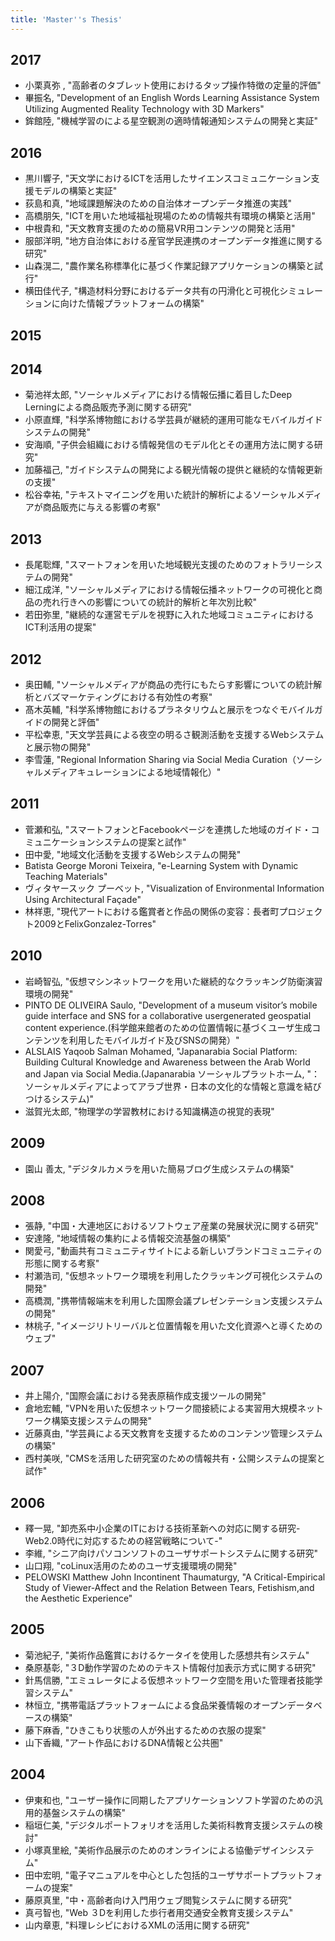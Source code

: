 ```yaml
---
title: 'Master''s Thesis'
---
```


## 2017
- 小栗真弥 , "高齢者のタブレット使用におけるタップ操作特徴の定量的評価"
- 畢振名, "Development of an English Words Learning Assistance System Utilizing Augmented Reality Technology with 3D Markers"
- 鉾館陸, "機械学習のによる星空観測の適時情報通知システムの開発と実証"


## 2016
- 黒川響子, "天文学におけるICTを活用したサイエンスコミュニケーション支援モデルの構築と実証"
- 荻島和真, "地域課題解決のための自治体オープンデータ推進の実践"
- 高橋朋矢, "ICTを用いた地域福祉現場のための情報共有環境の構築と活用"
- 中根貴和, "天文教育支援のための簡易VR用コンテンツの開発と活用"
- 服部洋明, "地方自治体における産官学民連携のオープンデータ推進に関する研究"
- 山森滉二, "農作業名称標準化に基づく作業記録アプリケーションの構築と試行"
- 横田佳代子, "構造材料分野におけるデータ共有の円滑化と可視化シミュレーションに向けた情報プラットフォームの構築"


## 2015

## 2014
- 菊池祥太郎, "ソーシャルメディアにおける情報伝播に着目したDeep Lerningによる商品販売予測に関する研究"
- 小原直輝, "科学系博物館における学芸員が継続的運用可能なモバイルガイドシステムの開発"
- 安海順, "子供会組織における情報発信のモデル化とその運用方法に関する研究"
- 加藤福己, "ガイドシステムの開発による観光情報の提供と継続的な情報更新の支援"
- 松谷幸祐, "テキストマイニングを用いた統計的解析によるソーシャルメディアが商品販売に与える影響の考察"

## 2013
- 長尾聡輝, "スマートフォンを用いた地域観光支援のためのフォトラリーシステムの開発"
- 細江成洋, "ソーシャルメディアにおける情報伝播ネットワークの可視化と商品の売れ行きへの影響についての統計的解析と年次別比較"
- 若田弥里, "継続的な運営モデルを視野に入れた地域コミュニティにおけるICT利活用の提案"

## 2012
- 奥田輔, "ソーシャルメディアが商品の売行にもたらす影響についての統計解析とバズマーケティングにおける有効性の考察"
- 髙木英輔, "科学系博物館におけるプラネタリウムと展示をつなぐモバイルガイドの開発と評価"
- 平松幸恵, "天文学芸員による夜空の明るさ観測活動を支援するWebシステムと展示物の開発"
- 李雪蓮, "Regional Information Sharing via Social Media Curation（ソーシャルメディアキュレーションによる地域情報化）"

## 2011
- 菅瀬和弘, "スマートフォンとFacebookページを連携した地域のガイド・コミュニケーションシステムの提案と試作"
- 田中愛, "地域文化活動を支援するWebシステムの開発"
- Batista George Moroni Teixeira, "e-Learning System with Dynamic Teaching Materials"
- ヴィタヤースック プーベット, "Visualization of Environmental Information Using Architectural Façade"
- 林祥恵, "現代アートにおける鑑賞者と作品の関係の変容：長者町プロジェクト2009とFelixGonzalez-Torres"

## 2010
- 岩崎智弘, "仮想マシンネットワークを用いた継続的なクラッキング防衛演習環境の開発"
- PINTO DE OLIVEIRA Saulo, "Development of a museum visitor’s mobile guide interface and SNS for a collaborative usergenerated geospatial content experience.(科学館来館者のための位置情報に基づくユーザ生成コンテンツを利用したモバイルガイド及びSNSの開発）"
- ALSLAIS Yaqoob Salman Mohamed, "Japanarabia Social Platform: Building Cultural Knowledge and Awareness between the Arab World and Japan via Social Media.(Japanarabia ソーシャルプラットホーム, "：ソーシャルメディアによってアラブ世界・日本の文化的な情報と意識を結びつけるシステム)"
- 滋賀光太郎, "物理学の学習教材における知識構造の視覚的表現"

## 2009
- 園山 善太, "デジタルカメラを用いた簡易ブログ生成システムの構築"

## 2008
- 張静, "中国・大連地区におけるソフトウェア産業の発展状況に関する研究"
- 安達隆, "地域情報の集約による情報交流基盤の構築"
- 関愛弓, "動画共有コミュニティサイトによる新しいブランドコミュニティの形態に関する考察"
- 村瀬浩司, "仮想ネットワーク環境を利用したクラッキング可視化システムの開発"
- 高橋潤, "携帯情報端末を利用した国際会議プレゼンテーション支援システムの開発"
- 林桃子, "イメージリトリーバルと位置情報を用いた文化資源へと導くためのウェブ"

## 2007
- 井上陽介, "国際会議における発表原稿作成支援ツールの開発"
- 倉地宏輔, "VPNを用いた仮想ネットワーク間接続による実習用大規模ネットワーク構築支援システムの開発"
- 近藤真由, "学芸員による天文教育を支援するためのコンテンツ管理システムの構築"
- 西村美咲, "CMSを活用した研究室のための情報共有・公開システムの提案と試作"

## 2006
- 釋一晃, "卸売系中小企業のITにおける技術革新への対応に関する研究-Web2.0時代に対応するための経営戦略について-"
- 李維, "シニア向けパソコンソフトのユーザサポートシステムに関する研究"
- 山口翔, "coLinux活用のためのユーザ支援環境の開発"
- PELOWSKI Matthew John Incontinent Thaumaturgy, "A Critical-Empirical  Study of Viewer-Affect and the Relation Between Tears, Fetishism,and the Aesthetic Experience"

## 2005
- 菊池紀子, "美術作品鑑賞におけるケータイを使用した感想共有システム"
- 桑原基彰, "３D動作学習のためのテキスト情報付加表示方式に関する研究"
- 針馬信勝, "エミュレータによる仮想ネットワーク空間を用いた管理者技能学習システム"
- 林恒立, "携帯電話プラットフォームによる食品栄養情報のオープンデータベースの構築"
- 藤下麻香, "ひきこもり状態の人が外出するための衣服の提案"
- 山下香織, "アート作品におけるDNA情報と公共圏"

## 2004
- 伊東和也, "ユーザー操作に同期したアプリケーションソフト学習のための汎用的基盤システムの構築"
- 稲垣仁美, "デジタルポートフォリオを活用した美術科教育支援システムの検討"
- 小塚真里絵, "美術作品展示のためのオンラインによる協働デザインシステム"
- 田中宏明, "電子マニュアルを中心とした包括的ユーザサポートプラットフォームの提案"
- 藤原真里, "中・高齢者向け入門用ウェブ閲覧システムに関する研究"
- 真弓智也, "Web ３Dを利用した歩行者用交通安全教育支援システム"
- 山内章恵, "料理レシピにおけるXMLの活用に関する研究"

